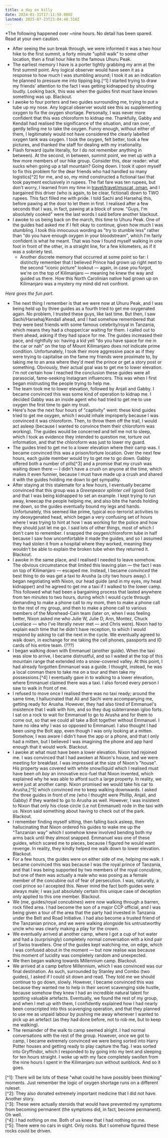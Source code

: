 ```yaml
---
title: a day on killy
date: 2024-01-31T17:11:50.000Z
lastmod: 2025-07-23T23:04:40.318Z
---
```

\*The following happened over ~nine hours. No detail has been spared. Read at your own caution.

* After seeing the sun break through, we were informed it was a two hour hike to the first summit, a forty minute "uphill walk" to some other location, then a final hour hike to the famous Uhuru Peak.
* The earliest memory I have is a porter tightly grabbing my arm at the first summit point. Any logical observer would have seen it as a response to how much I was stumbling around; I took it as an indication he planned to pressure me into tipping big.\[^1] I started trying to draw my friends' attention to the fact I was getting kidnapped by shouting loudly. Looking back, this was when the guides first must have known something was up. Blackout.
* I awoke to four porters and two guides surrounding me, trying to put a tube up my nose. Any logical observer would see this as supplementing oxygen to fix the oxygen shortage. Personally, I was never more confident that this was chloroform to kidnap me. Thankfully, Gabby and Kendall had realised the significance of the situation, and ran over, gently telling me to take the oxygen. Funny enough, without either of them, I legitimately would not have considered the clearly labelled oxygen tank was oxygen. I took the oxygen, felt better, took a few pictures, and thanked the staff for dealing with my irrationality.
* Flash forward (quite literally, for I do not remember anything in between). At the second, in between, summit point, we met up with a few more members of our hike group. Consider this, dear reader: what sucks when going up a tall mountain? Going down. I took it upon myself to fix this problem for the dear friends who had handled so many logistics\[^2] for me, and so, my mind constructed a fictional taxi that took payment exclusively in rupees. The flat fare was ten rupees, but don't worry, I learned from my time in [travel/travel/muscat, oman](/travel/travel/muscat,%20oman), and I bargained this driver (who is again, to be clear, fictional) down to TWO rupees. This fact filled me with pride. I told Sachi and Harsehaj this, before pawing at the door to let them in first. I realised after a few seconds that I was, in fact, pawing at a block of snow. "Guys, I'm absolutely cooked" were the last words I said before another blackout.
* I awoke to us being back on the march, this time to Uhuru Peak. One of the guides had asked me if I felt okay to continue, given how much I was stumbling. I took this innocuous wording as "try to stumble less" rather than "do you have enough oxygen in your bloodstream", which I'm fairly confident is what he meant. That was how I found myself walking in one foot in front of the other, in a straight line, for a few kilometers, as if it was a sobriety test.
  * Another discrete memory that occurred at some point so far: I distinctly remember that I believed Prince had grown up right next to the second "iconic picture" lookout — again, in case you forgot, we're on the top of Kilimanjaro — meaning he knew the way and guided us there. How this North Carolinian native had grown up on Kilimanjaro was a mystery my mind did not confront.

*Here goes the fun part.*

* The next thing I remember is that we were now at Uhuru Peak, and I was being held up by three guides as a fourth tried to get me oxygenated again. No problem, I trusted these guys, like last time. But then, I saw Sachi/Harsehaj/Kendall ahead, and I had somehow remembered that they were best friends with some famous celebrity/royal in Tanzania, which means they had a chopper/car waiting for them. I called out to them ahead, asking if they had space for me. The guides increased their pace, and rightfully so: having a kid yell "do you have space for me in the car or nah" on the top of Mount Kilimanjaro does not indicate prime condition. Unfortunately, I took their more aggressive pace as if they were trying to capitalise on the fame my friends were proximate to, by taking me to an area where they'd meet the prince or get a story post or something. Obviously, their actual goal was to get me to lower elevation. I'm not certain how I reached the conclusion these guides were all parasocial, fame-seeking Instagram influencers. This was when I first began mistrusting the people trying to help me.
* The team took me to lower elevation, followed by Anjali and Gabby. I became convinced this was some kind of operation to kidnap me. I decided Gabby was an inside agent who had tried to get me to use oxygen the first time to gain my trust.
* Here's how the next four hours of "captivity" went: these kind guides tried to get me oxygen, which I would inhale improperly because I was convinced it was chloroform. Then, to throw them off the trail, I would act asleep (because I wanted to convince them their chloroform was working). The guides would be concerned and tell me not to sleep, which I took as evidence they intended to question me, torture out information, and that the chloroform was just to lower my guard.
* The guides tried to get me to a lower elevation where their camp was. I became convinced this was a prison/torture location. Over the next few hours, each guide member would try to get me to go down. Gabby offered both a number of pills\[^3] and a promise that my crush was waiting down there — I didn't have a crush on anyone at the time, which makes it even funnier, because I must have made up a crush and shared it with the guides holding me down to get sympathy.
* After staying at this stalemate for a few hours, I eventually became convinced that this group was a *Greenpeace splinter cell* (good God) and that I was being kidnapped to set an example. I kept trying to run away, kneecap the people helping me, and also bite the hands holding me down, so the guides eventually bound my legs and hands. Unfortunately, this seemed like prime, typical eco-terrorist activities to my deoxygenated head, which began a very confusing set of hours where I was trying to hint at how I was working for the police and how they should just let me go. I said lots of other things, most of which I don't care to remember. I snapped the oxygen/chloroform tube in half because I saw how uncomfortable it made the guides, and so I assumed they had stolen it from a hospital where they worked, meaning they wouldn't be able to explain the broken tube when they returned it. Blackout.
* I awoke in the same place, and I realised I needed to leave somehow. The obvious circumstance that limited this leaving plan — the fact I was on top of Kilimanjaro — escaped me. Instead, I became *convinced* the best thing to do was get a taxi to Arusha (a city two hours away). I began negotiating with Nixon, our head guide (and in my eyes, my head kidnapper) and he agreed to get me a taxi if I walked to the lower camp. This followed what had been a bargaining process that lasted anywhere from ten minutes to two hours, during which I would cycle through demanding to make a phone call to my mom, then to make a phone call to the rest of my group, and then to make a phone call to various members of the Morehead-Cain team (later on, when I was feeling better, Nixon asked me who Julie W, Julie D, Ann, Montez, Chuck Lovelace — who I've literally never met — and Chris were). Nixon had to explain each time that he didn't have reception, to which I would respond by asking to call the next in the cycle. We eventually agreed to walk down, in exchange for me taking the cell phones, passports and ID cards of his entire team. (???)
* I began walking down with Emmanuel (another guide). When the taxi was slow to arrive, I became distrustful, and so I waited at the top of this mountain range that extended into a snow-covered valley. At this point, I had already forgotten Emmanuel was a guide. I thought, instead, he was a local conman there to take me on a tour and then take my possessions.\[^4] I eventually gave in to walking to a lower elevation, where Emmanuel claimed there was a taxi. I also forced every person I saw to walk in front of me.
* I refused to move once I realised there was no taxi ready; around the same time, I hallucinated that Ali and Sachi were accompanying me, getting ready for Arusha. However, they had also tired of Emmanuel's insistence that I walk with him, and so they dug subterranean igloo forts. I sat on a rock to wait for Emmanuel to go to Arusha and for them to come out, so that we could all take a Bolt together without Emmanuel. I have no idea why I was so opposed to Emmanuel. I also thought I had been using the Bolt app, even though I was only looking at a mitten. Somehow, I was aware I didn't have the app or a phone, and that I only had a mitten, but I believed I was imagining the phone and app hard enough that it would work. Blackout.
* I awoke at what must have been a lower elevation. Nixon had rejoined me. I was convinced that I had awoken at Nixon's house, and we were meeting for breakfast. I was impressed at the size of Nixon's "house". His property was covered with white snow/liquid which I realised must have been *oh boy* an innovative eco-fuel that Nixon invented, which explained why he was able to afford such a large property. In reality, we were just at another camp. Nixon promised we would take his car to Arusha,\[^5] which convinced me to keep walking downwards. I asked the three guides in front of me (who I thought were Phillip, Anjali, and Gabby) if they wanted to go to Arusha as well. However, I was insistent to Nixon that only his close circle (i.e not Emmanuel) rode in the taxi with us. Nixon said something about having to check out of the park. Blackout.
* I remember finding myself sitting, then falling back asleep, then hallucinating that Nixon ordered his guides to wake me up the "Tanzanian way" which I somehow knew involved bending both my arms back until they almost snapped. Emmanuel was one of these guides, which scared me to pieces, because I figured he would want revenge. In reality, they kindly helped me walk down to lower elevation. Blackout.
* For a few hours, the guides were on either side of me, helping me walk. I became convinced this was because I was the royal prince of Tanzania, and that I was being supported by two members of the royal concubine, but one of them was actually a male who was posing as a female member of the concubine out of fear of persecution. I was, naturally, a cool prince so I accepted this. Never mind the fact both guides were always male; I was just absolutely certain this unique case of deception only applied to this one member. Blackout.
* We (me, guides/royal concubines) were now walking through a barren, rock filled area. I had become the son of a major CCP official, and I was being given a tour of the area that the party had invested in Tanzania under the Belt and Road Initiative. I had also become a trusted friend of the Tanzanian prince, and we were walking alongside his untrustworthy uncle who was clearly making a play for the crown.
* We eventually arrived at another camp, where I got a cup of hot water and had a (surprisingly) completely normal conversation with a kind pair of Swiss travellers. One of the guides kept watching me, on edge, which I was confused about in the moment — but now realise was because this moment of lucidity was completely random and unexpected.
* We then began walking towards Millennium camp. Blackout.
* We arrived at a camp before Millennium, which I was convinced was our final destination. As such, surrounded by Stanley and Combo (two guides), I asked if I could sit down and read. They told me we should continue to go down, slowly. However, I became convinced this was because they wanted me to help in their secret scavenging side hustle, because somehow they knew I had an incredible natural talent for spotting valuable artefacts. Eventually, we found the rest of my group, and when I met up with them, I confidently explained how I had nearly been conscripted into this scavenging operation, and that they planned to use me as unpaid labour by pushing me away whenever I wanted to pick up an artefact (as they had done before, not to rob me, but to keep me walking).
* The remainder of the walk to camp seemed alright. I had normal conversations with the rest of the group. However, once we got to camp, I became extremely convinced we were being sorted into Harry Potter houses and getting ready to play capture the flag. I was sorted into Gryffindor, which I responded to by going into my tent and sleeping for ten hours straight. I woke up with my face completely swollen from the nine hours I spent in the Kilimanjaro sun without sunblock. And so it goes.

\[^1]: There will be lots of these "what could he have possibly been thinking" moments. Just remember the logic of oxygen shortage runs on a different ruleset.\
\[^2]: They also donated extremely important medicine that I did not have. Another story.\
\[^3]: These were actually steroids that would have prevented my symptoms from becoming permanent (the symptoms did, in fact, become permanent). Oh well.\
\[^4]: I had nothing on me. Both of us knew that I had nothing on me.\
\[^5]: There were no cars in sight. Only rocks. But I somehow figured these rocks could be driven.
